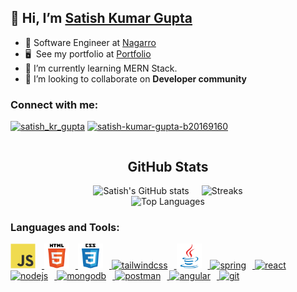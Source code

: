 ## 👋 Hi, I’m [Satish Kumar Gupta](https://www.linkedin.com/in/satish-kumar-gupta-b20169160/)
- 💼 Software Engineer at [Nagarro](https://www.nagarro.com/en)
- 🖥️  See my portfolio at [Portfolio](https://satishkumargupta.netlify.app/)
- 🌱 I’m currently learning MERN Stack.
- 💞️ I’m looking to collaborate on **Developer community**

<h3 align="left">Connect with me:</h3>
<p align="left">
  <a href="https://twitter.com/satish_kr_gupta" target="_blank"><img src="https://raw.githubusercontent.com/rahuldkjain/github-profile-readme-generator/master/src/images/icons/Social/twitter.svg" alt="satish_kr_gupta" height="30" width="40" /></a>
  <a href="https://linkedin.com/in/satish-kumar-gupta-b20169160" target="_blank"><img src="https://raw.githubusercontent.com/rahuldkjain/github-profile-readme-generator/master/src/images/icons/Social/linked-in-alt.svg" alt="satish-kumar-gupta-b20169160" height="30" width="40" /></a>
</p>

<div align="center" style="display: flex; flex-direction: column; align-items: center;">
  <h2>GitHub Stats</h2>
  <div style="display: flex; justify-content: center;">
    <img src="https://github-readme-stats.vercel.app/api?username=satishgupta07&theme=nightowl&show_icons=true" alt="Satish's GitHub stats" style="margin-right: 20px;">
    <img src="https://github-readme-streak-stats.herokuapp.com/?user=satishgupta07" alt="Streaks">
  </div>
  <div style="text-align: center;">
    <img src="https://github-readme-stats.vercel.app/api/top-langs/?username=satishgupta07&layout=compact&theme=buefy&hide_border=true" alt="Top Languages">
  </div>
</div>

### Languages and Tools:

<p align="left">
  <a href="https://developer.mozilla.org/en-US/docs/Web/JavaScript" target="_blank" rel="noreferrer">
    <img src="https://raw.githubusercontent.com/devicons/devicon/master/icons/javascript/javascript-original.svg" alt="JavaScript" width="40" height="40" style="margin-right: 10px;" />
  </a>
  <a href="https://www.w3.org/html/" target="_blank" rel="noreferrer">
    <img src="https://raw.githubusercontent.com/devicons/devicon/master/icons/html5/html5-original-wordmark.svg" alt="HTML5" width="40" height="40" style="margin-right: 10px;" />
  </a>
  <a href="https://www.w3schools.com/css/" target="_blank" rel="noreferrer">
    <img src="https://raw.githubusercontent.com/devicons/devicon/master/icons/css3/css3-original-wordmark.svg" alt="CSS3" width="40" height="40" style="margin-right: 10px;" />
  </a>
  <a href="https://tailwindui.com/" target="_blank" rel="noreferrer">
    <img src="https://cdn.jsdelivr.net/gh/devicons/devicon/icons/tailwindcss/tailwindcss-original-wordmark.svg" alt="tailwindcss" width="40" height="40" style="margin-right: 10px;" />  
  </a>
  <a href="https://www.java.com" target="_blank" rel="noreferrer">
    <img src="https://raw.githubusercontent.com/devicons/devicon/master/icons/java/java-original.svg" alt="Java" width="40" height="40" style="margin-right: 10px;" />
  </a>
  <a href="https://spring.io/" target="_blank" rel="noreferrer">
    <img src="https://cdn.jsdelivr.net/gh/devicons/devicon/icons/spring/spring-original.svg" alt="spring" width="40" height="40" style="margin-right: 10px;" />
  </a>
  <a href="https://react.dev/" target="_blank" rel="noreferrer">
    <img src="https://cdn.jsdelivr.net/gh/devicons/devicon/icons/react/react-original.svg" alt="react" width="40" height="40" style="margin-right: 10px;" />
  </a>
  <a href="https://nodejs.org/" target="_blank" rel="noreferrer">
    <img src="https://cdn.jsdelivr.net/gh/devicons/devicon/icons/nodejs/nodejs-original-wordmark.svg" alt="nodejs" width="40" height="40" style="margin-right: 10px;" />
  </a>
  <a href="https://www.mongodb.com/" target="_blank" rel="noreferrer">
    <img src="https://cdn.jsdelivr.net/gh/devicons/devicon/icons/mongodb/mongodb-original-wordmark.svg" alt="mongodb" width="40" height="40" style="margin-right: 10px;" />
  </a>
  <a href="https://postman.com" target="_blank" rel="noreferrer">
    <img src="https://www.vectorlogo.zone/logos/getpostman/getpostman-icon.svg" alt="postman" width="40" height="40" style="margin-right: 10px;" />
  </a>
  <a href="https://angular.dev/" target="_blank" rel="noreferrer">
    <img src="https://cdn.jsdelivr.net/gh/devicons/devicon/icons/angularjs/angularjs-original.svg" alt="angular" width="40" height="40" style="margin-right: 10px;" />
  </a>
  <a href="https://git-scm.com/" target="_blank" rel="noreferrer">
    <img src="https://www.vectorlogo.zone/logos/git-scm/git-scm-icon.svg" alt="git" width="40"height="40" />
  </a>
</p>


<!---
satishgupta07/satishgupta07 is a ✨ special ✨ repository because its `README.md` (this file) appears on your GitHub profile.
You can click the Preview link to take a look at your changes.
--->
